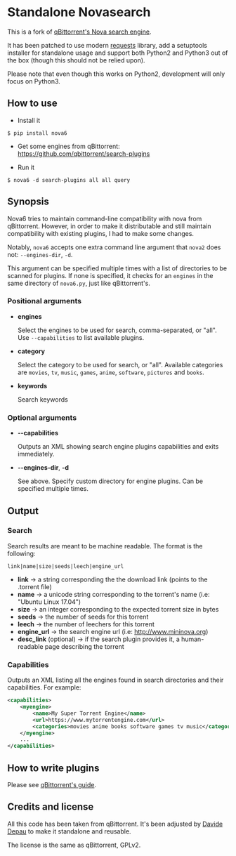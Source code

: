 # Standalone Novasearch

This is a fork of [qBittorrent's Nova search engine](https://github.com/qbittorrent/qBittorrent/tree/master/src/searchengine).

It has been patched to use modern [requests](http://docs.python-requests.org/en/master/) library, add a setuptools installer for standalone usage and support both Python2 and Python3 out of the box (though this should not be relied upon).

Please note that even though this works on Python2, development will only focus on Python3.

## How to use

* Install it

```shell
$ pip install nova6
```

* Get some engines from qBittorrent: https://github.com/qbittorrent/search-plugins

* Run it

```shell
$ nova6 -d search-plugins all all query
```

## Synopsis

Nova6 tries to maintain command-line compatibility with nova from qBittorrent. However, in order to make it distributable and still maintain compatibility with existing plugins, I had to make some changes.

Notably, `nova6` accepts one extra command line argument that `nova2` does not: `--engines-dir`, `-d`.

This argument can be specified multiple times with a list of directories to be scanned for plugins. If none is specified, it checks for an `engines` in the same directory of `nova6.py`, just like qBittorrent's.

### Positional arguments

* **engines**

    Select the engines to be used for search, comma-separated, or "all". Use `--capabilities` to list available plugins.
    
* **category**
    
    Select the category to be used for search, or "all". Available categories are `movies`, `tv`, `music`, `games`, `anime`, `software`, `pictures` and `books`.
    
* **keywords**

    Search keywords
    
### Optional arguments

* **--capabilities**

    Outputs an XML showing search engine plugins capabilities and exits immediately.
    
* **--engines-dir**, **-d**
    
    See above. Specify custom directory for engine plugins. Can be specified multiple times.

## Output

### Search

Search results are meant to be machine readable. The format is the following:

```link|name|size|seeds|leech|engine_url```


* **link** → a string corresponding the the download link (points to the .torrent file)
* **name** → a unicode string corresponding to the torrent's name (i.e: "Ubuntu Linux 17.04")
* **size** → an integer corresponding to the expected torrent size in bytes
* **seeds** → the number of seeds for this torrent
* **leech** → the number of leechers for this torrent
* **engine_url** → the search engine url (i.e: http://www.mininova.org)
* **desc_link** (optional) → if the search plugin provides it, a human-readable page describing the torrent


### Capabilities

Outputs an XML listing all the engines found in search directories and their capabilities. For example:

```xml
<capabilities>
    <myengine>
        <name>My Super Torrent Engine</name>
        <url>https://www.mytorrentengine.com</url>
        <categories>movies anime books software games tv music</categories>
    </myengine>
    ...
</capabilities>
```

## How to write plugins

Please see [qBittorrent's guide](https://github.com/qbittorrent/search-plugins/wiki/How-to-write-a-search-plugin).

## Credits and license

All this code has been taken from qBittorrent. It's been adjusted by [Davide Depau](https://github.com/Depaulicious) to make it standalone and reusable.

The license is the same as qBittorrent, GPLv2.
